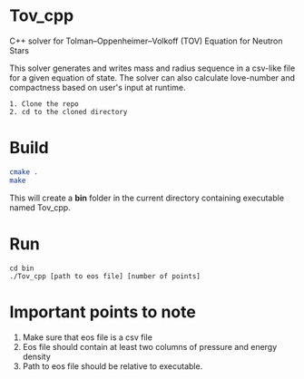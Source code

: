 # Tov_cpp
C++ solver for Tolman–Oppenheimer–Volkoff (TOV)  Equation for Neutron Stars

This solver generates and writes mass and radius sequence in a csv-like file for a given equation of state.
The solver can also calculate love-number and compactness based on user's input
at runtime.

``` 
1. Clone the repo
2. cd to the cloned directory
```

# Build 

```cmake
cmake .
make
```
This will create a **bin** folder in the current directory containing
executable named Tov_cpp.
# Run

````shell
cd bin
./Tov_cpp [path to eos file] [number of points]
````
# Important points to note
1. Make sure that eos file is a csv file
2. Eos file should contain at least two columns of pressure and energy density
3. Path to eos file should be relative to executable.
